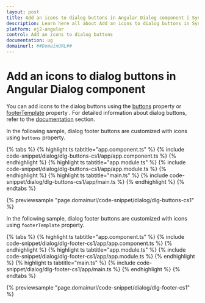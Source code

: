```yaml
---
layout: post
title: Add an icons to dialog buttons in Angular Dialog component | Syncfusion
description: Learn here all about Add an icons to dialog buttons in Syncfusion Angular Dialog component of Syncfusion Essential JS 2 and more.
platform: ej2-angular
control: Add an icons to dialog buttons 
documentation: ug
domainurl: ##DomainURL##
---
```


# Add an icons to dialog buttons in Angular Dialog component

You can add icons to the dialog buttons using the [buttons](https://ej2.syncfusion.com/angular/documentation/api/dialog/#buttons) property or [footerTemplate](https://ej2.syncfusion.com/angular/documentation/api/dialog/#footertemplate) property . For detailed information about dialog buttons, refer to the [documentation](https://ej2.syncfusion.com/angular/documentation/api/dialog/#buttons)&nbsp;section.

In the following sample, dialog footer buttons are customized with icons using `buttons` property.

{% tabs %}
{% highlight ts tabtitle="app.component.ts" %}
{% include code-snippet/dialog/dlg-buttons-cs1/app/app.component.ts %}
{% endhighlight %}
{% highlight ts tabtitle="app.module.ts" %}
{% include code-snippet/dialog/dlg-buttons-cs1/app/app.module.ts %}
{% endhighlight %}
{% highlight ts tabtitle="main.ts" %}
{% include code-snippet/dialog/dlg-buttons-cs1/app/main.ts %}
{% endhighlight %}
{% endtabs %}
  
{% previewsample "page.domainurl/code-snippet/dialog/dlg-buttons-cs1" %}

In the following sample, dialog footer buttons are customized with icons using `footerTemplate` property.

{% tabs %}
{% highlight ts tabtitle="app.component.ts" %}
{% include code-snippet/dialog/dlg-footer-cs1/app/app.component.ts %}
{% endhighlight %}
{% highlight ts tabtitle="app.module.ts" %}
{% include code-snippet/dialog/dlg-footer-cs1/app/app.module.ts %}
{% endhighlight %}
{% highlight ts tabtitle="main.ts" %}
{% include code-snippet/dialog/dlg-footer-cs1/app/main.ts %}
{% endhighlight %}
{% endtabs %}
  
{% previewsample "page.domainurl/code-snippet/dialog/dlg-footer-cs1" %}
